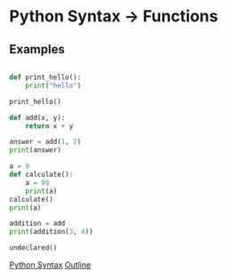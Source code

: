 Python Syntax -> Functions
==========================

Examples
---------

```python

def print_hello():
    print("hello")

print_hello()

def add(x, y):
    return x + y

answer = add(1, 2)
print(answer)

a = 0
def calculate():
    a = 99
    print(a)
calculate()
print(a)

addition = add
print(addition(3, 4))

undeclared()
```


[Python Syntax](syntax.md)
[Outline](outline.md)
